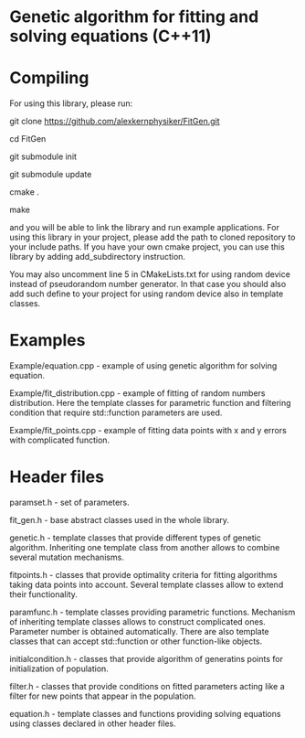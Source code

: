 Genetic algorithm for fitting and solving equations (C++11)
===========================================================



Compiling
=========
For using this library, please run:

git clone https://github.com/alexkernphysiker/FitGen.git

cd FitGen

git submodule init

git submodule update

cmake .

make

and you will be able to link the library and run example applications.
For using this library in your project, please add the path to cloned repository to your include paths.
If you have your own cmake project, you can use this library by adding add_subdirectory instruction.

You may also uncomment line 5 in CMakeLists.txt for using random device instead of pseudorandom number generator.
In that case you should also add such define to your project for using random device also in template classes.



Examples
========

Example/equation.cpp - example of using genetic algorithm for solving equation.

Example/fit_distribution.cpp - example of fitting of random numbers distribution.
Here the template classes for parametric function and filtering condition that require std::function parameters are used.

Example/fit_points.cpp - example of fitting data points with x and y errors with complicated function.



Header files
============

paramset.h - set of parameters.

fit_gen.h - base abstract classes used in the whole library.

genetic.h - template classes that provide different types of genetic algorithm. 
Inheriting one template class from another allows to combine several mutation mechanisms.

fitpoints.h - classes that provide optimality criteria for fitting algorithms taking data points into account.
Several template classes allow to extend their functionality.

paramfunc.h - template classes providing parametric functions. 
Mechanism of inheriting template classes allows to construct complicated ones. 
Parameter number is obtained automatically.
There are also template classes that can accept std::function or other function-like objects.

initialcondition.h - classes that provide algorithm of generatins points for initialization of population.

filter.h - classes that provide conditions on fitted parameters acting like a filter for new points that appear in the population.

equation.h - template classes and functions providing solving equations using classes declared in other header files.
